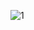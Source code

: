 ![1](https://user-images.githubusercontent.com/60123147/111925413-8b774680-8a87-11eb-83fc-97f027766fa3.JPG)
